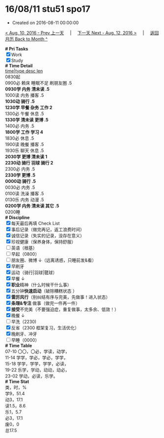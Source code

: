 # 16/08/11 stu51 spo17

- Created on 2016-08-11 00:00:00

[< Aug. 10, 2016 - Prev 上一天](/_archived/lifelogs/2016/08/d10.md) &nbsp; &nbsp; | &nbsp; &nbsp; [下一天 Next - Aug. 12, 2016 >](/_archived/lifelogs/2016/08/d12.md) &nbsp; &nbsp; |  &nbsp; &nbsp; [返回月历 Back to Month ^](/_archived/lifelogs/2016/08/index.md)
<br/><div><b># Pri Tasks</b></div><div><input checked="true" type="checkbox"/>Work</div><div><input checked="true" type="checkbox"/>Study</div><div><b># Time Detail</b></div><div><u>time|type desc len</u></div><div>0830起</div><div>0900必 赖床 睡眠不足 刷朋友圈 .5</div><div><b>0930学 内务 清未读 .5</b></div><div>1000读 内务 播客 .5</div><div><b>1030动 骑行 .5</b></div><div><b>1230学 早餐 杂务 工作 2</b></div><div>1300必 午餐 休息 .5</div><div><b>1330学 清未读 更博 .5</b></div><div>1400必 内务 .5</div><div><b>1800学 工作 学习 4</b></div><div>1830必 休息 .5</div><div>1900读 晚餐 播客 .5</div><div>1930乐 聊天 休息 .5</div><div><b>2030学 更博 清未读 1</b></div><div><b>2230动 骑行 羽球 骑行 2</b></div><div>2300必 内务 .5</div><div><b>2330学 更博 .5</b></div><div><b>0000动 骑行 .5</b></div><div>0030必 内务 .5</div><div>0100读 洗澡 播客 .5</div><div>0130乐 内务 动漫 .5</div><div><b>0200学 内务 清未读 其它 .5</b></div><div>0200睡</div><div><b># Discipline</b></div><div><input checked="true" type="checkbox"/>每天最后再填 Check List</div><div><input checked="true" type="checkbox"/>事后记录（做完再记，返工浪费时间）</div><div><input checked="true" type="checkbox"/>诚信记录（失实的记录，没存在意义）</div><div><input checked="true" type="checkbox"/>珍视健康（保养身体，保持舒服）</div><div><input type="checkbox"/>英语（根基）</div><div><input type="checkbox"/>早起（0800）</div><div><input type="checkbox"/>朋友圈、微博 ↓（远离诱惑，只睡前发&amp;看）</div><div><input checked="true" type="checkbox"/>早刷牙</div><div><input checked="true" type="checkbox"/>运动（骑行|羽球|毽球）</div><div><input checked="true" type="checkbox"/>早餐 ↓</div><div><input checked="true" type="checkbox"/><b>职业</b>精神（什么时候干什么事）</div><div><input checked="true" type="checkbox"/>五分钟<b>快速启动</b>（破除糟糕状态 ）</div><div><input checked="true" type="checkbox"/><b>雷厉风行</b>（别纠结有序与完美，先做事！进入状态）</div><div><input checked="true" type="checkbox"/><b>条理&amp;专注</b> 做事（做完一件再一件）</div><div><input checked="true" type="checkbox"/><b>接受</b>不完美（不要强迫症，重复做事，太多余、低效！）</div><div><input checked="true" type="checkbox"/>晚餐 ↓</div><div><input type="checkbox"/>早洗（2230)</div><div><input checked="true" type="checkbox"/>反省（2300 框架复习，生活优化）</div><div><input checked="true" type="checkbox"/>晚刷牙、冲牙</div><div><input type="checkbox"/>早睡（0000）</div><div><b># Time Table</b></div><div>07-10 〇〇，〇必，学读，动学，</div><div>11-14 学学，学必，学必，学学，</div><div>15-18 学学，学学，学学，必读，</div><div>19-22 乐学，学动，动动，动必，</div><div>23-02 学动，必读，乐学。</div><div><b># Time Stat</b></div><div>类，时，%</div><div>学9，51.4</div><div>动3，17.1</div><div>读1.5，8.6</div><div>乐1，5.7</div><div>必3，17.1</div><div>废0，0</div><div>总17.5</div>
